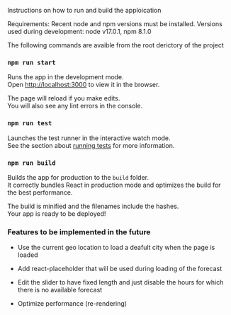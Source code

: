 Instructions on how to run and build the apploication

Requirements: Recent node and npm versions must be installed. Versions used during development: node v17.0.1, npm 8.1.0

The following commands are avaible from the root derictory of the project 

### `npm run start`

Runs the app in the development mode.\
Open [http://localhost:3000](http://localhost:3000) to view it in the browser.

The page will reload if you make edits.\
You will also see any lint errors in the console.

### `npm run test`

Launches the test runner in the interactive watch mode.\
See the section about [running tests](https://facebook.github.io/create-react-app/docs/running-tests) for more information.

### `npm run build`

Builds the app for production to the `build` folder.\
It correctly bundles React in production mode and optimizes the build for the best performance.

The build is minified and the filenames include the hashes.\
Your app is ready to be deployed!


### Features to be implemented in the future
- Use the current geo location to load a deafult city when the page is loaded

- Add react-placeholder that will be used during loading of the forecast

- Edit the slider to have fixed length and just disable the hours for which there is no available forecast

- Optimize performance (re-rendering)
